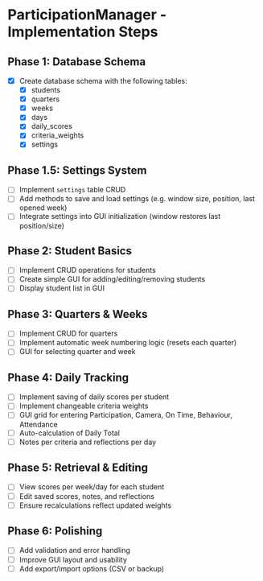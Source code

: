 # ParticipationManager - Implementation Steps

## Phase 1: Database Schema
- [X] Create database schema with the following tables:
  - [X] students
  - [X] quarters
  - [X] weeks
  - [X] days
  - [X] daily_scores
  - [X] criteria_weights
  - [X] settings

## Phase 1.5: Settings System
- [ ] Implement `settings` table CRUD
- [ ] Add methods to save and load settings (e.g. window size, position, last opened week)
- [ ] Integrate settings into GUI initialization (window restores last position/size)

## Phase 2: Student Basics
- [ ] Implement CRUD operations for students
- [ ] Create simple GUI for adding/editing/removing students
- [ ] Display student list in GUI

## Phase 3: Quarters & Weeks
- [ ] Implement CRUD for quarters
- [ ] Implement automatic week numbering logic (resets each quarter)
- [ ] GUI for selecting quarter and week

## Phase 4: Daily Tracking
- [ ] Implement saving of daily scores per student
- [ ] Implement changeable criteria weights
- [ ] GUI grid for entering Participation, Camera, On Time, Behaviour, Attendance
- [ ] Auto-calculation of Daily Total
- [ ] Notes per criteria and reflections per day

## Phase 5: Retrieval & Editing
- [ ] View scores per week/day for each student
- [ ] Edit saved scores, notes, and reflections
- [ ] Ensure recalculations reflect updated weights

## Phase 6: Polishing
- [ ] Add validation and error handling
- [ ] Improve GUI layout and usability
- [ ] Add export/import options (CSV or backup)

